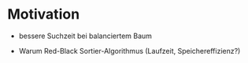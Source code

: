 # Motivation

- bessere Suchzeit bei balanciertem Baum

- Warum Red-Black Sortier-Algorithmus (Laufzeit, Speichereffizienz?)